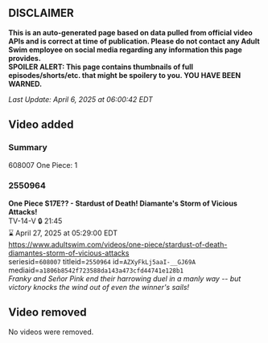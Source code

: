 ## DISCLAIMER
**This is an auto-generated page based on data pulled from official video APIs and is correct at time of publication. Please do not contact any Adult Swim employee on social media regarding any information this page provides.**  
**SPOILER ALERT: This page contains thumbnails of full episodes/shorts/etc. that might be spoilery to you. YOU HAVE BEEN WARNED.**  

_Last Update: April 6, 2025 at 06:00:42 EDT_
## Video added
### Summary
608007 One Piece: 1  
### 2550964
**One Piece S17E?? - Stardust of Death! Diamante's Storm of Vicious Attacks!**  
TV-14-V 🔒 21:45  
⌛ April 27, 2025 at 05:29:00 EDT  
https://www.adultswim.com/videos/one-piece/stardust-of-death-diamantes-storm-of-vicious-attacks  
seriesid=`608007` titleid=`2550964` id=`AZXyFkLj5aaI-__GJ69A` mediaid=`a1806b8542f723588da143a473cfd44741e128b1`  
_Franky and Señor Pink end their harrowing duel in a manly way -- but victory knocks the wind out of even the winner's sails!_  
## Video removed
No videos were removed.  

